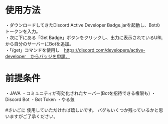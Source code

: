 # 使用方法
・ダウンロードしてきたDiscord Active Developer Badge.jarを起動し、Botのトークンを入力。
<br>
・次に下にある「Get Badge」ボタンをクリックし、出力に表示されているURLから自分のサーバーにBotを追加。
<br>
・「/get」コマンドを使用し　https://discord.com/developers/active-developer　からバッジを申請。

# 前提条件
・JAVA
・コミュニティが有効化されたサーバー(Botを招待できる権限も)
・Discord Bot
・Bot Token
・やる気

#さいごに
使用していただければ嬉しいです。
バグもいくつか残っているかと思いますがご了承ください。

